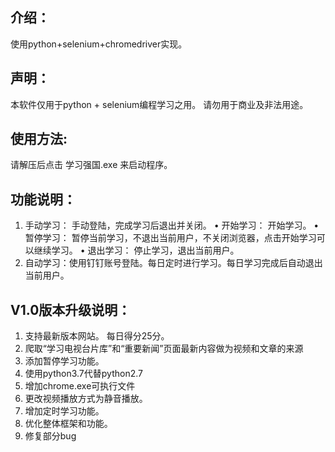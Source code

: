 介绍：
---
使用python+selenium+chromedriver实现。

声明：
---
本软件仅用于python + selenium编程学习之用。
请勿用于商业及非法用途。

使用方法:
---
请解压后点击 学习强国.exe 来启动程序。

功能说明：
---
1. 手动学习： 手动登陆，完成学习后退出并关闭。
    • 开始学习： 开始学习。
    • 暂停学习： 暂停当前学习，不退出当前用户，不关闭浏览器，点击开始学习可以继续学习。
    • 退出学习： 停止学习，退出当前用户。
2. 自动学习：使用钉钉账号登陆。每日定时进行学习。每日学习完成后自动退出当前用户。

V1.0版本升级说明：
---
1. 支持最新版本网站。 每日得分25分。
2. 爬取“学习电视台片库”和“重要新闻”页面最新内容做为视频和文章的来源
3. 添加暂停学习功能。
4. 使用python3.7代替python2.7
5. 增加chrome.exe可执行文件
6. 更改视频播放方式为静音播放。
7. 增加定时学习功能。
8. 优化整体框架和功能。
9. 修复部分bug
